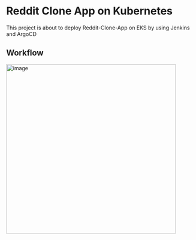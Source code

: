# Reddit Clone App on Kubernetes
This project is about to deploy Reddit-Clone-App on EKS by using Jenkins and ArgoCD
## Workflow
<img width="452" alt="image" src="https://github.com/Barney7777/a-reddit-clone/assets/122773145/cb55f006-8d8f-4416-be49-6fffa62f901e">
